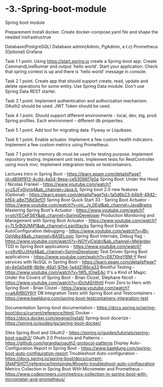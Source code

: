 # -3.-Spring-boot-module
Spring boot module

Preparement
Install docker.
Create docker-compose.yaml file and shape the needed insfrastructrue


Database(PostgreSQL)
Database admin(Admin, PgAdmin, e.t.c)
Prometheus
(Optional) Grafana


Task 1
1 point.
Using https://start.spring.io create a Spring-boot app.
Create CommandLineRunner and output 'hello world'.
Start your application.
Check that spring context is up and there is 'hello world' message in console.


Task 2
1 point.
Create app that should support create, read, update and delete operations for some entity.
Use Spring Data module.
Don't use Spring Data REST starter.


Task 3
1 point.
Implement authentication and authorization mechanism.
OAuth2 should be used.
JWT Token should be used.


Task 4
1 point.
Should support different environments - local, dev, stg, prod.
Spring profiles.
Each environment - different db properties.


Task 5
1 point.
Add tool for migrating data.
Flyway or Liquibase.


Task 6
1 point.
Enable actuator.
Implement a few custom health indicators.
Implement a few custom metrics using Prometheus.


Task 7
1 point
In memory db must be used for testing purpose.
Implement repository testing.
Implement unit tests.
Implement tests for RestController using mock mvc.
Implement integration tests on testcontainers.


Lectures
Intro in Spring Boot - https://learn.epam.com/detailsPage?id=d806f913-4cdd-4a54-9eea-ce53096f7e0a
Spring Boot: Under the Hood / Nicolas Fränkel - https://www.youtube.com/watch?v=zSJFx0iyrq4&ab_channel=Java.IL
Spring boot 2.0 new features (Optional) - https://learn.epam.com/detailsPage?id=1a5d6b23-b4b9-4942-bf64-a8e758d3ef01
Spring Boot Quick Start 33 - Spring Boot Actuator - https://www.youtube.com/watch?v=ojc_Jy_0EgI&ab_channel=JavaBrains
Mastering Spring Boot's Actuator - https://www.youtube.com/watch?v=otcYECeFS6Y&ab_channel=SpringDeveloper
Production Monitoring and Management with Spring Boot Actuator - https://www.youtube.com/watch?v=7L5rBQUMiPI&ab_channel=LeanStacks
Spring Boot Enable AutoConfiguration debugging - https://www.youtube.com/watch?v=iBr-OpVdbz4&ab_channel=BASELogic
Spring Boot Internals, Debug flag - https://www.youtube.com/watch?v=NOYvjCeidcI&ab_channel=Melardev
TDD in Spring Boot applications - https://www.youtube.com/watch?v=s9vt6UJiHg4&ab_channel=SpringDeveloper
Test Driven Spring Boot applications - https://www.youtube.com/watch?v=E87XhgYBM-Y
Rest services with NoSQL in Spriing Boot - https://learn.epam.com/detailsPage?id=4e0a5e98-9b9e-46a1-97be-1a4d2186ca33
Bootiful Testing - https://www.youtube.com/watch?v=1W5_tOiwEAc
It's a Kind of Magic: Under the Covers of Spring Boot - Brian Clozel, Stéphane Nicoll - https://www.youtube.com/watch?v=jDchAEHIht0
From Zero to Hero with Spring Boot - Brian Clozel - https://www.youtube.com/watch?v=aA4tfBGY6jY
DB Integration Tests with Spring Boot and Testcontainers - https://www.baeldung.com/spring-boot-testcontainers-integration-test



Documentation
Spring-boot documentation - https://docs.spring.io/spring-boot/docs/current/reference/html/
Docker - https://docs.docker.com/engine/install/
Spring-boot docerize - https://spring.io/guides/gs/spring-boot-docker/



Sites
Spring Boot and OAuth2 - https://spring.io/guides/tutorials/spring-boot-oauth2/
OAuth 2.0 Protocols and Patterns - https://github.com/jgrandja/oauth2-protocol-patterns
Display Auto-Configuration Report in Spring Boot - https://www.baeldung.com/spring-boot-auto-configuration-report
Troubleshoot Auto-configuration - https://docs.spring.io/spring-boot/docs/current-SNAPSHOT/reference/htmlsingle/#howto-troubleshoot-auto-configuration
Metrics Collection in Spring Boot With Micrometer and Prometheus - https://www.codeprimers.com/metrics-collection-in-spring-boot-with-micrometer-and-prometheus/
